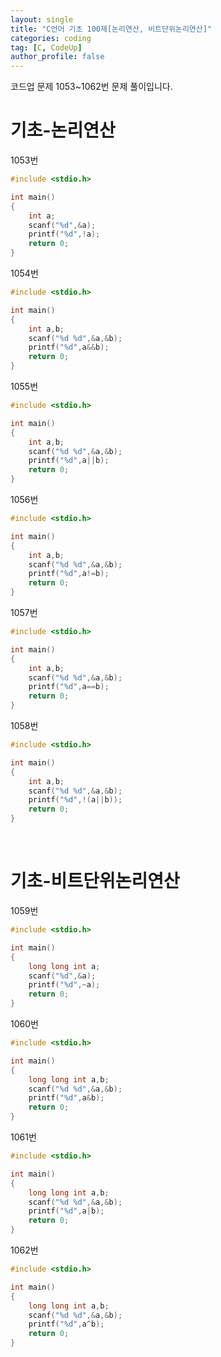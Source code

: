 ```yaml
---
layout: single
title: "C언어 기초 100제[논리연산, 비트단위논리연산]"
categories: coding
tag: [C, CodeUp]
author_profile: false
---
```


코드업 문제 1053~1062번 문제 풀이입니다.<br>


# 기초-논리연산

1053번
```cpp
#include <stdio.h>

int main()
{
	int a;
	scanf("%d",&a);
	printf("%d",!a);
	return 0;
}
```

1054번
```cpp
#include <stdio.h>

int main()
{
	int a,b;
	scanf("%d %d",&a,&b);
	printf("%d",a&&b);
	return 0;
}
```

1055번
```cpp
#include <stdio.h>

int main()
{
	int a,b;
	scanf("%d %d",&a,&b);
	printf("%d",a||b);
	return 0;
}
```

1056번
```cpp
#include <stdio.h>

int main()
{
	int a,b;
	scanf("%d %d",&a,&b);
	printf("%d",a!=b);
	return 0;
}
```

1057번
```cpp
#include <stdio.h>

int main()
{
	int a,b;
	scanf("%d %d",&a,&b);
	printf("%d",a==b);
	return 0;
}
```

1058번
```cpp
#include <stdio.h>

int main()
{
	int a,b;
	scanf("%d %d",&a,&b);
	printf("%d",!(a||b));
	return 0;
}
```   
<br>
    
# 기초-비트단위논리연산

1059번
```cpp
#include <stdio.h>

int main()
{
	long long int a;
	scanf("%d",&a);
	printf("%d",~a);
	return 0;
}
```
1060번
```cpp
#include <stdio.h>

int main()
{
	long long int a,b;
	scanf("%d %d",&a,&b);
	printf("%d",a&b);
	return 0;
}
```
1061번
```cpp
#include <stdio.h>

int main()
{
	long long int a,b;
	scanf("%d %d",&a,&b);
	printf("%d",a|b);
	return 0;
}
```
1062번
```cpp
#include <stdio.h>

int main()
{
	long long int a,b;
	scanf("%d %d",&a,&b);
	printf("%d",a^b);
	return 0;
}
```